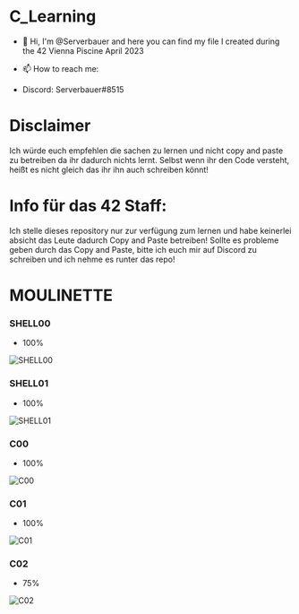 # C_Learning

- 👋 Hi, I'm @Serverbauer and here you can find my file I created during the 42 Vienna Piscine April 2023


- 📫 How to reach me:
- Discord: Serverbauer#8515

# Disclaimer
Ich würde euch empfehlen die sachen zu lernen und nicht copy and paste zu betreiben da ihr dadurch nichts lernt.
Selbst wenn ihr den Code versteht, heißt es nicht gleich das ihr ihn auch schreiben könnt!

# Info für das 42 Staff:
Ich stelle dieses repository nur zur verfügung zum lernen und habe keinerlei absicht das Leute dadurch Copy and Paste betreiben!
Sollte es probleme geben durch das Copy and Paste, bitte ich euch mir auf Discord zu schreiben und ich nehme es runter das repo!


# MOULINETTE
### SHELL00
- 100%

![SHELL00](https://i.imgur.com/1DewkO5.png)

### SHELL01
- 100%

![SHELL01](https://i.imgur.com/jp1gZny)

### C00
- 100%

![C00](https://i.imgur.com/wQyh5z9)

### C01
- 100%

![C01](https://i.imgur.com/N61yJGP)

### C02
- 75%

![C02](https://i.imgur.com/Pb2JLmc)
